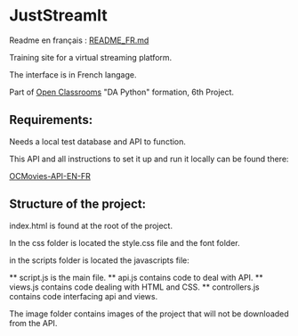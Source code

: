 # JustStreamIt

Readme en français : [README_FR.md](https://github.com/YoannDeb/JustStreamIt/blob/master/README_FR.md)

Training site for a virtual streaming platform.

The interface is in French langage.

Part of [Open Classrooms](/https://openclassrooms.com) "DA Python" formation, 6th Project.

## Requirements:

Needs a local test database and API to function.

This API and all instructions to set it up and run it locally can be found there:

[OCMovies-API-EN-FR](https://github.com/OpenClassrooms-Student-Center/OCMovies-API-EN-FR)

## Structure of the project:

index.html is found at the root of the project.

In the css folder is located the style.css file and the font folder.

in the scripts folder is located the javascripts file:

** script.js is the main file.
** api.js contains code to deal with API.
** views.js contains code dealing with HTML and CSS.
** controllers.js contains code interfacing api and views.

The image folder contains images of the project that will not be downloaded from the API.
